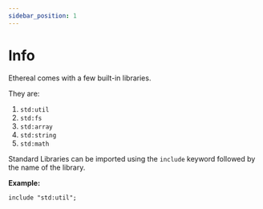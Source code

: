 ```yaml
---
sidebar_position: 1
---
```


# Info

Ethereal comes with a few built-in libraries.

They are:

1. `std:util`
2. `std:fs`
3. `std:array`
4. `std:string`
5. `std:math`

Standard Libraries can be imported using the `include` keyword followed by the name of the library.

**Example:**

```etrl
include "std:util";
```
